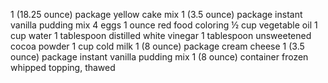 1 (18.25 ounce) package yellow cake mix
1 (3.5 ounce) package instant vanilla pudding mix
4 eggs
1 ounce red food coloring
½ cup vegetable oil
1 cup water
1 tablespoon distilled white vinegar
1 tablespoon unsweetened cocoa powder
1 cup cold milk
1 (8 ounce) package cream cheese
1 (3.5 ounce) package instant vanilla pudding mix
1 (8 ounce) container frozen whipped topping, thawed